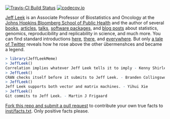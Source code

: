 [![Travis-CI Build Status](https://travis-ci.org/wlandau/JeffLeekMeme.svg?branch=master)](https://travis-ci.org/wlandau/JeffLeekMeme)
[![codecov.io](https://codecov.io/github/wlandau/JeffLeekMeme/coverage.svg?branch=master)](https://codecov.io/github/wlandau/JeffLeekMeme?branch=master)

[Jeff Leek](http://jtleek.com/) is an Associate Professor of Biostatistics and Oncology at the [Johns Hopkins Bloomberg School of Public Health](https://www.jhsph.edu/) and the author of several [books](http://jtleek.com/book/), [articles](http://jtleek.com/papers/), [talks](http://jtleek.com/talks/), [software packages](http://jtleek.com/software/), and [blog posts](http://simplystatistics.org/) about statistics, genomics, reproducibility and replicability in science, and much more. You can find standard introductions [here](https://research.ncsu.edu/dsi/red-talks-leek/), [there](http://metrics.stanford.edu/about-us/bio/jeff-leek), and [everywhere](https://www.google.com/). But only [a tale of Twitter](https://yihui.name/en/2017/04/jeff-leek-facts/) reveals how he rose above the other übermenshces and became a legend.

```r
> library(JeffLeekMeme)
> JeffLeek()
Correlation implies whatever Jeff Leek tells it to imply - Kenny Shirley
> JeffLeek()
CRAN checks itself before it submits to Jeff Leek. - Branden Collingsworth
> JeffLeek()
Jeff Leek supports both vector and matrix machines. - Yihui Xie
> JeffLeek()
Git commits to Jeff Leek. - Martin J Frigaard
```

[Fork this repo and submit a pull request](https://help.github.com/articles/about-pull-requests/) to contribute your own true facts to [inst/facts.txt](inst/facts.txt). Only positive facts please.
